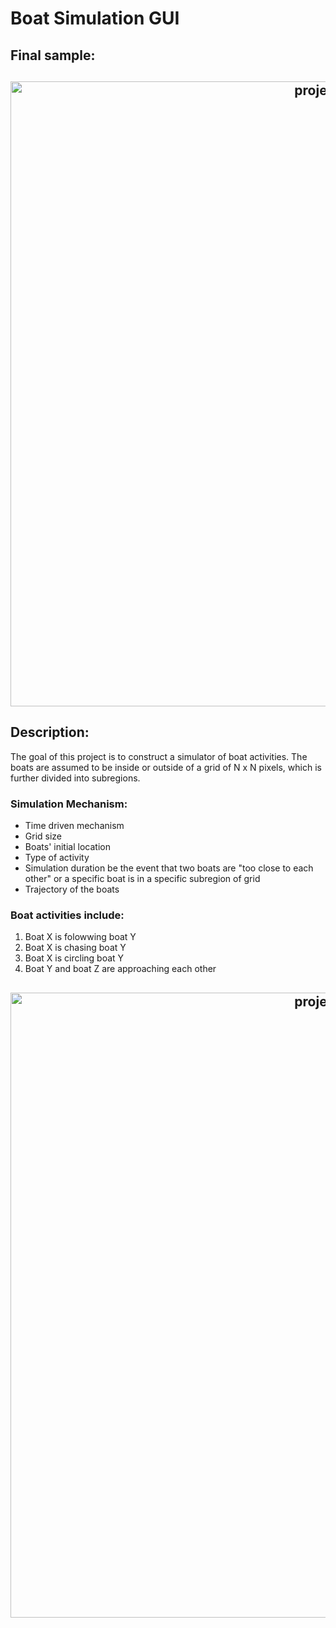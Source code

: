 # Boat Simulation GUI

## Final sample:

<h2 align="center">
  <img src="https://github.com/jhuynh176/opengl-projects-CPP-based/blob/main/boat_simulation_gui/Screenshot-03-PlotingTheCsvFile.png" alt="project_s2" width="1000px" />
  <br>
</h2>

## Description:
The goal of this project is to construct a simulator of boat activities. The boats are assumed to be inside or outside of a grid of N x N pixels, which is further divided into subregions.

### Simulation Mechanism: 
- Time driven mechanism
- Grid size
- Boats' initial location
- Type of activity
- Simulation duration be the event that two boats are "too close to each other" or a specific boat is in a specific subregion of grid
- Trajectory of the boats

### Boat activities include:
1. Boat X is folowwing boat Y
2. Boat X is chasing boat Y
3. Boat X is circling boat Y
4. Boat Y and boat Z are approaching each other

<h2 align="center">
  <img src="https://github.com/jhuynh176/opengl-projects-CPP-based/blob/main/boat_simulation_gui/Screenshot-03-PlotingTheCsvFile.png" alt="project_s2" width="1000px" />
  <br>
</h2>
